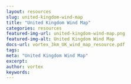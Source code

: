 ```yaml
---
layout: resources
slug: united-kingdom-wind-map
title: "United Kingdom Wind Map"
categories: resources
featured-img-url: united-kingdom-wind-map.png
featured-img-alt: United Kingdom Wind Map
docs-url: vortex_3km_UK_wind_map_resource.pdf
tags:
meta: "United Kingdom Wind Map"
excerpt: 
author: vortex
keywords: 
---
```

